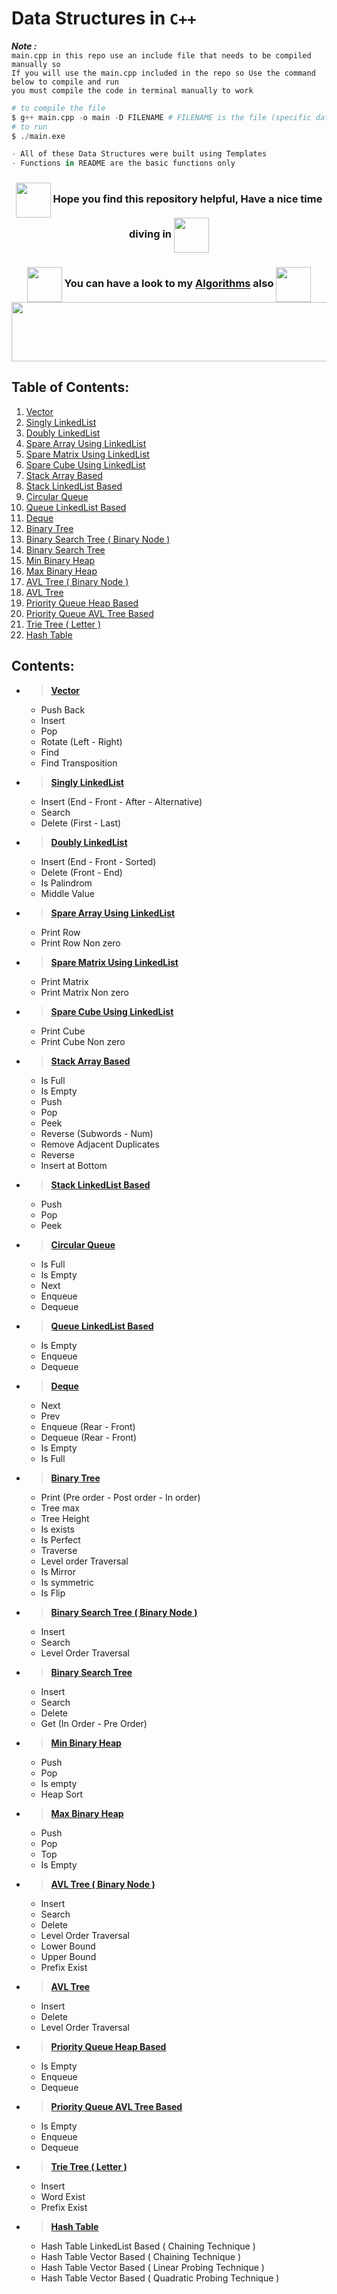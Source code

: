 # Data Structures in `C++`

***Note :*** <br>
`main.cpp in this repo use an include file that needs to be compiled manually so`<br>
`If you will use the main.cpp included in the repo so Use the command below to compile and run`<br>
`you must compile the code in terminal manually to work`

```python
# to compile the file
$ g++ main.cpp -o main -D FILENAME # FILENAME is the file (specific data sturcture from include.h file) you want to use
# to run
$ ./main.exe 
```

```python
- All of these Data Structures were built using Templates
- Functions in README are the basic functions only
```

<h3 align="center"><img align="center" src="https://img.icons8.com/?size=512&id=114499&format=png" height="56" width="56"> Hope you find this repository helpful, Have a nice time diving in <img align="center" src="https://img.icons8.com/?size=512&id=114499&format=png" height="56" width="56">

<!-- <h3 align="center"><img align="center" src="https://img.icons8.com/?size=512&id=114499&format=png" height="56" width="56"> You can have a look to my <a href="https://github.com/Ali-Elshorpagi/math_algorithms"> Math Algorithms </a> also <img align="center" src="https://img.icons8.com/?size=512&id=114499&format=png" height="56" width="56">
<h3 align="center"><img align="center" src="https://img.icons8.com/?size=512&id=21501&format=png" height="56" width="56"> Wait for Algorithms -->
<h3 align="center"><img align="center" src="https://img.icons8.com/?size=512&id=114499&format=png" height="56" width="56"> You can have a look to my <a href="https://github.com/Ali-Elshorpagi/algorithms"> Algorithms</a> also <img align="center" src="https://img.icons8.com/?size=512&id=114499&format=png" height="56" width="56">

<img src="https://github.com/Govindv7555/Govindv7555/blob/main/49e76e0596857673c5c80c85b84394c1.gif" width=1100px height=95px>


## Table of Contents:
   1. [Vector](#1) 
   1. [Singly LinkedList](#2) 
   1. [Doubly LinkedList](#3) 
   1. [Spare Array Using LinkedList](#4) 
   1. [Spare Matrix Using LinkedList](#5) 
   1. [Spare Cube Using LinkedList](#6) 
   1. [Stack Array Based](#7) 
   1. [Stack LinkedList Based](#8) 
   1. [Circular Queue](#9) 
   1. [Queue LinkedList Based](#10) 
   1. [Deque](#11) 
   1. [Binary Tree](#12) 
   1. [Binary Search Tree ( Binary Node )](#13) 
   1. [Binary Search Tree](#14) 
   1. [Min Binary Heap](#15) 
   1. [Max Binary Heap](#16)
   1. [AVL Tree ( Binary Node )](#17) 
   1. [AVL Tree](#18) 
   1. [Priority Queue Heap Based](#19) 
   1. [Priority Queue AVL Tree Based](#20) 
   1. [Trie Tree ( Letter )](#21) 
   1. [Hash Table](#22) 

## Contents:

- > <a id="1"></a>[**Vector**](header/Vector.h)
     - Push Back
     - Insert
     - Pop
     - Rotate (Left - Right)
     - Find
     - Find Transposition
- > <a id="2"></a>[**Singly LinkedList**](header/Singly_LinkedList.h)
     - Insert (End - Front - After - Alternative)
     - Search
     - Delete (First - Last)
- > <a id="3"></a>[**Doubly LinkedList**](header/Doubly_LinkedList.h)
     - Insert (End - Front - Sorted)
     - Delete (Front - End)
     - Is Palindrom
     - Middle Value
- > <a id="4"></a>[**Spare Array Using LinkedList**](header/Spare_Array.h)
     - Print Row
     - Print Row Non zero
- > <a id="5"></a>[**Spare Matrix Using LinkedList**](header/Sparse_Matrix.h)
     - Print Matrix
     - Print Matrix Non zero
- > <a id="6"></a>[**Spare Cube Using LinkedList**](header/Spare_Cube.h)
     - Print Cube
     - Print Cube Non zero
- > <a id="7"></a>[**Stack Array Based**](header/Stack_Array_Based.h)
     - Is Full
     - Is Empty
     - Push
     - Pop
     - Peek
     - Reverse (Subwords - Num)
     - Remove Adjacent Duplicates
     - Reverse
     - Insert at Bottom
- > <a id="8"></a>[**Stack LinkedList Based**](header/Stack_LinkedList_Based.h)
     - Push
     - Pop
     - Peek
- > <a id="9"></a>[**Circular Queue**](header/Circular_Queue.h)
     - Is Full
     - Is Empty
     - Next
     - Enqueue
     - Dequeue
- > <a id="10"></a>[**Queue LinkedList Based**](header/Queue_LinkedList_Based.h)
     - Is Empty
     - Enqueue
     - Dequeue
- > <a id="11"></a>[**Deque**](header/Deque.h)
     - Next
     - Prev
     - Enqueue (Rear - Front)
     - Dequeue (Rear - Front)
     - Is Empty
     - Is Full
- > <a id="12"></a>[**Binary Tree**](header/Binary_Tree.h)
     - Print (Pre order - Post order - In order)
     - Tree max
     - Tree Height
     - Is exists
     - Is Perfect
     - Traverse
     - Level order Traversal
     - Is Mirror
     - Is symmetric
     - Is Flip
- > <a id="13"></a>[**Binary Search Tree ( Binary Node )**](header/Binary_Search_Tree_v2.h)
     - Insert
     - Search
     - Level Order Traversal
- > <a id="14"></a>[**Binary Search Tree**](header/Binary_Search_Tree.h)
     - Insert
     - Search
     - Delete
     - Get (In Order - Pre Order)
- > <a id="15"></a>[**Min Binary Heap**](header/Min_Heap.h)
     - Push
     - Pop
     - Is empty
     - Heap Sort
- > <a id="16"></a>[**Max Binary Heap**](header/Max_Heap.h)
     - Push
     - Pop
     - Top
     - Is Empty
- > <a id="17"></a>[**AVL Tree ( Binary Node )**](header/AVL_Tree.h)
     - Insert
     - Search
     - Delete
     - Level Order Traversal
     - Lower Bound
     - Upper Bound
     - Prefix Exist
- > <a id="18"></a>[**AVL Tree**](header/AVL_Tree_v2.h)
     - Insert
     - Delete
     - Level Order Traversal
- > <a id="19"></a>[**Priority Queue Heap Based**](header/Priority_Queue_Heap_Based.h)
     - Is Empty
     - Enqueue
     - Dequeue
- > <a id="20"></a>[**Priority Queue AVL Tree Based**](header/Priority_Queue_AVLT_Based.h)
     - Is Empty
     - Enqueue
     - Dequeue
- > <a id="21"></a>[**Trie Tree ( Letter )**](header/Trie_Tree.h)
     - Insert
     - Word Exist
     - Prefix Exist
- > <a id="22"></a>[**Hash Table**](https://github.com/Ali-Elshorpagi/Data_Structures/tree/main/source/Hash_Table)
    - Hash Table LinkedList Based ( Chaining Technique )
    - Hash Table Vector Based ( Chaining Technique )
    - Hash Table Vector Based ( Linear Probing Technique )
    - Hash Table Vector Based ( Quadratic Probing Technique )
